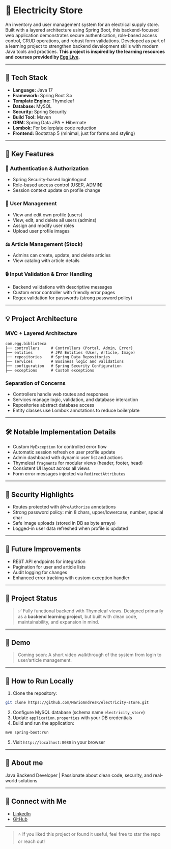 # 🔌 Electricity Store

An inventory and user management system for an electrical supply store. Built with a layered architecture using Spring Boot, this backend-focused web application demonstrates secure authentication, role-based access control, CRUD operations, and robust form validations. Developed as part of a learning project to strengthen backend development skills with modern Java tools and practices. **This project is inspired by the learning resources and courses provided by [Egg Live](https://www.linkedin.com/company/egglive/).**

---

## 🧱 Tech Stack

* **Language:** Java 17
* **Framework:** Spring Boot 3.x
* **Template Engine:** Thymeleaf
* **Database:** MySQL
* **Security:** Spring Security
* **Build Tool:** Maven
* **ORM:** Spring Data JPA + Hibernate
* **Lombok:** For boilerplate code reduction
* **Frontend:** Bootstrap 5 (minimal, just for forms and styling)

---

## 🚀 Key Features

### 🔑 Authentication & Authorization

* Spring Security-based login/logout
* Role-based access control (USER, ADMIN)
* Session context update on profile change

### 👤 User Management

* View and edit own profile (users)
* View, edit, and delete all users (admins)
* Assign and modify user roles
* Upload user profile images

### ⚖️ Article Management (Stock)

* Admins can create, update, and delete articles
* View catalog with article details

### 🔒 Input Validation & Error Handling

* Backend validations with descriptive messages
* Custom error controller with friendly error pages
* Regex validation for passwords (strong password policy)

---

## 💡 Project Architecture

### MVC + Layered Architecture

```
com.egg.biblioteca
├── controllers     # Controllers (Portal, Admin, Error)
├── entities        # JPA Entities (User, Article, Image)
├── repositories    # Spring Data Repositories
├── services        # Business logic and validations
├── configuration   # Spring Security Configuration
├── exceptions      # Custom exceptions
```

### Separation of Concerns

* Controllers handle web routes and responses
* Services manage logic, validation, and database interaction
* Repositories abstract database access
* Entity classes use Lombok annotations to reduce boilerplate

---

## 🛠️ Notable Implementation Details

* Custom `MyException` for controlled error flow
* Automatic session refresh on user profile update
* Admin dashboard with dynamic user list and actions
* Thymeleaf `fragments` for modular views (header, footer, head)
* Consistent UI layout across all views
* Form error messages injected via `RedirectAttributes`

---

## 🚫 Security Highlights

* Routes protected with `@PreAuthorize` annotations
* Strong password policy: min 8 chars, upper/lowercase, number, special char
* Safe image uploads (stored in DB as byte arrays)
* Logged-in user data refreshed when profile is updated

---

## 🔄 Future Improvements

* REST API endpoints for integration
* Pagination for user and article lists
* Audit logging for changes
* Enhanced error tracking with custom exception handler

---

## 📍 Project Status

> ✅ Fully functional backend with Thymeleaf views. Designed primarily as a **backend learning project**, but built with clean code, maintainability, and expansion in mind.

---

## 📲 Demo

> Coming soon: A short video walkthrough of the system from login to user/article management.

---

## 🚀 How to Run Locally

1. Clone the repository:

```bash
git clone https://github.com/MarioAndresR/electricity-store.git
```

2. Configure MySQL database (schema name `electricity_store`)
3. Update `application.properties` with your DB credentials
4. Build and run the application:

```bash
mvn spring-boot:run
```

5. Visit `http://localhost:8080` in your browser

---

## 💼 About me

Java Backend Developer | Passionate about clean code, security, and real-world solutions

---

## 🔗 Connect with Me

* [LinkedIn](https://www.linkedin.com/in/marandresro)
* [GitHub](https://github.com/MarioAndresR)

---

> ⭐ If you liked this project or found it useful, feel free to star the repo or reach out!
